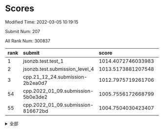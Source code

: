 # Scores

Modified Time: 2022-03-05 10:19:15

Submit Num: 207

All Rank Num: 300837

| rank |               submit               |       score        |       sigma        | pk_num |
| :--- | :--------------------------------- | :----------------- | :----------------- | :----- |
| 1    | jsonzb.test.test_1                 | 1014.4072746033983 | 0.8451225677157792 | 5814   |
| 2    | jsonzb.test.submission_level_4     | 1013.5173881207548 | 0.8113898926017705 | 5813   |
| 3    | cpp.21_12_24.submission-2b2ea0d7   | 1012.7975719261706 | 0.8097423169546207 | 5811   |
| 54   | cpp.2022_01_09.submission-5b0e3de2 | 1005.7556172668799 | 0.7292273136485207 | 5819   |
| 55   | cpp.2022_01_09.submission-816672bd | 1004.7504030423407 | 0.724428603913607  | 5816   |


<details>
<summary>全部</summary>

| rank |                 submit                 |       score        |       sigma        | pk_num |
| :--- | :------------------------------------- | :----------------- | :----------------- | :----- |
| 1    | jsonzb.test.test_1                     | 1014.4072746033983 | 0.8451225677157792 | 5814   |
| 2    | jsonzb.test.submission_level_4         | 1013.5173881207548 | 0.8113898926017705 | 5813   |
| 3    | cpp.21_12_24.submission-2b2ea0d7       | 1012.7975719261706 | 0.8097423169546207 | 5811   |
| 4    | gobigger.level_3.submission_level_3_0  | 1011.277691428454  | 0.7794506669389831 | 5815   |
| 5    | gobigger.level_3.submission_level_3_9  | 1011.1591430461224 | 0.7584288486088996 | 5808   |
| 6    | gobigger.level_3.submission_level_3_26 | 1011.122524279958  | 0.7601364056290592 | 5812   |
| 7    | gobigger.level_3.submission_level_3_28 | 1010.9921166668729 | 0.795544247792258  | 5812   |
| 8    | gobigger.level_3.submission_level_3_49 | 1010.8666638249632 | 0.763913578002616  | 5812   |
| 9    | gobigger.level_3.submission_level_3_14 | 1010.7538964768722 | 0.7693928462853896 | 5813   |
| 10   | gobigger.level_3.submission_level_3_34 | 1010.7306068505682 | 0.7600785629000928 | 5812   |
| 11   | gobigger.level_3.submission_level_3_43 | 1010.6422476090605 | 0.7670657040149835 | 5816   |
| 12   | gobigger.level_3.submission_level_3_10 | 1010.5976575683322 | 0.7781390928558568 | 5811   |
| 13   | gobigger.level_3.submission_level_3_6  | 1010.5966173963805 | 0.744133205591126  | 5815   |
| 14   | gobigger.level_3.submission_level_3_23 | 1010.5945733453076 | 0.7725572624763448 | 5816   |
| 15   | gobigger.level_3.submission_level_3_42 | 1010.5675137589918 | 0.7810372379979572 | 5811   |
| 16   | gobigger.level_3.submission_level_3_35 | 1010.414792880498  | 0.7550788014200123 | 5813   |
| 17   | gobigger.level_3.submission_level_3_2  | 1010.3745726849124 | 0.776198438608621  | 5808   |
| 18   | gobigger.level_3.submission_level_3_24 | 1010.3621728448882 | 0.7617449814263773 | 5816   |
| 19   | gobigger.level_3.submission_level_3_45 | 1010.3587027024856 | 0.7452917695474964 | 5810   |
| 20   | gobigger.level_3.submission_level_3_44 | 1010.3451332894706 | 0.7857427635305517 | 5814   |
| 21   | gobigger.level_3.submission_level_3_1  | 1010.3140986500872 | 0.7589192863161509 | 5816   |
| 22   | gobigger.level_3.submission_level_3_37 | 1010.2517141529727 | 0.7616971047224502 | 5809   |
| 23   | gobigger.level_3.submission_level_3_18 | 1010.1335278195679 | 0.7682022070696736 | 5811   |
| 24   | gobigger.level_3.submission_level_3_5  | 1010.0947771677679 | 0.753706697661018  | 5814   |
| 25   | gobigger.level_3.submission_level_3_46 | 1010.0550178184495 | 0.7734149487230793 | 5810   |
| 26   | gobigger.level_3.submission_level_3_39 | 1009.9775982982381 | 0.7476119390527056 | 5815   |
| 27   | gobigger.level_3.submission_level_3_16 | 1009.7000661855906 | 0.7430782156658398 | 5816   |
| 28   | gobigger.level_3.submission_level_3_30 | 1009.6432969409244 | 0.7525217852151741 | 5814   |
| 29   | gobigger.level_3.submission_level_3_8  | 1009.6406116069543 | 0.739730742593782  | 5815   |
| 30   | gobigger.level_3.submission_level_3_33 | 1009.6208997639657 | 0.7582336961779605 | 5809   |
| 31   | gobigger.level_3.submission_level_3_4  | 1009.6097626386232 | 0.7595740174259229 | 5816   |
| 32   | gobigger.level_3.submission_level_3_19 | 1009.6041681502659 | 0.7518758631808944 | 5812   |
| 33   | gobigger.level_3.submission_level_3_7  | 1009.5470315405845 | 0.7519793116417889 | 5807   |
| 34   | gobigger.level_3.submission_level_3_40 | 1009.5316408449199 | 0.7493206295629578 | 5812   |
| 35   | gobigger.level_3.submission_level_3_20 | 1009.4637751419039 | 0.7502291255015442 | 5812   |
| 36   | gobigger.level_3.submission_level_3_29 | 1009.462483927319  | 0.7372377189187668 | 5812   |
| 37   | gobigger.level_3.submission_level_3_27 | 1009.4562804840874 | 0.7572690131341931 | 5812   |
| 38   | gobigger.level_3.submission_level_3_22 | 1009.3628184965505 | 0.7510221548068443 | 5815   |
| 39   | gobigger.level_3.submission_level_3_15 | 1009.3551026504115 | 0.7550491141062011 | 5814   |
| 40   | gobigger.level_3.submission_level_3_31 | 1009.3307724439826 | 0.7614851740166363 | 5807   |
| 41   | gobigger.level_3.submission_level_3_38 | 1009.2930044948847 | 0.7826714610260307 | 5808   |
| 42   | gobigger.level_3.submission_level_3_21 | 1009.2736301057677 | 0.7711431478227113 | 5814   |
| 43   | gobigger.level_3.submission_level_3_13 | 1009.2157075973728 | 0.7531493144573168 | 5817   |
| 44   | gobigger.level_3.submission_level_3_25 | 1009.182367355452  | 0.7846463365519246 | 5813   |
| 45   | gobigger.level_3.submission_level_3_47 | 1009.1790564324277 | 0.7503897496047649 | 5815   |
| 46   | gobigger.level_3.submission_level_3_36 | 1009.1784455974708 | 0.7471422314817395 | 5819   |
| 47   | gobigger.level_3.submission_level_3_17 | 1009.1347670046449 | 0.739315605876888  | 5814   |
| 48   | gobigger.level_3.submission_level_3_11 | 1009.1326153467184 | 0.7601533274903958 | 5808   |
| 49   | gobigger.level_3.submission_level_3_3  | 1009.0591189867682 | 0.7626299878703175 | 5811   |
| 50   | gobigger.level_3.submission_level_3_32 | 1008.9721483234456 | 0.7645601653631047 | 5812   |
| 51   | gobigger.level_3.submission_level_3_48 | 1008.8258249889086 | 0.7459507055864018 | 5815   |
| 52   | gobigger.level_3.submission_level_3_41 | 1008.6927216626185 | 0.7503944806007947 | 5816   |
| 53   | gobigger.level_3.submission_level_3_12 | 1008.3388125258547 | 0.7411409353212814 | 5810   |
| 54   | cpp.2022_01_09.submission-5b0e3de2     | 1005.7556172668799 | 0.7292273136485207 | 5819   |
| 55   | cpp.2022_01_09.submission-816672bd     | 1004.7504030423407 | 0.724428603913607  | 5816   |
| 56   | gobigger.level_1.submission_level_1_28 | 1004.6193750081572 | 0.729211612819238  | 5808   |
| 57   | gobigger.level_1.submission_level_1_1  | 1004.6189808960669 | 0.7305234570428323 | 5815   |
| 58   | gobigger.level_1.submission_level_1_16 | 1004.5078014585207 | 0.7234010624485813 | 5817   |
| 59   | gobigger.level_1.submission_level_1_5  | 1004.4890558685911 | 0.7158654604963193 | 5809   |
| 60   | gobigger.level_1.submission_level_1_36 | 1004.2573243982852 | 0.7197776037212138 | 5814   |
| 61   | gobigger.level_1.submission_level_1_35 | 1004.2543714890746 | 0.7172689295455795 | 5815   |
| 62   | gobigger.level_1.submission_level_1_14 | 1003.8861728448907 | 0.710868611004323  | 5810   |
| 63   | gobigger.level_1.submission_level_1_10 | 1003.8558170078942 | 0.708794175128645  | 5817   |
| 64   | gobigger.level_1.submission_level_1_31 | 1003.8316327698521 | 0.7073266041278912 | 5813   |
| 65   | gobigger.level_1.submission_level_1_46 | 1003.7312791237619 | 0.7139065659930715 | 5811   |
| 66   | gobigger.level_1.submission_level_1_4  | 1003.598878937412  | 0.7123819744161497 | 5812   |
| 67   | gobigger.level_1.submission_level_1_23 | 1003.5635715809397 | 0.7225306344398048 | 5812   |
| 68   | gobigger.level_1.submission_level_1_47 | 1003.5509984609027 | 0.7121908591463738 | 5812   |
| 69   | gobigger.level_1.submission_level_1_8  | 1003.5391748332944 | 0.7228237858865127 | 5814   |
| 70   | gobigger.level_1.submission_level_1_39 | 1003.5368625554519 | 0.7183889920305319 | 5815   |
| 71   | gobigger.level_1.submission_level_1_49 | 1003.5308470801011 | 0.7206556369666164 | 5811   |
| 72   | gobigger.level_1.submission_level_1_32 | 1003.3773822251528 | 0.7221258550660523 | 5817   |
| 73   | gobigger.level_1.submission_level_1_29 | 1003.3271412706578 | 0.7255926696589164 | 5813   |
| 74   | gobigger.level_1.submission_level_1_6  | 1003.3041410599907 | 0.7112017760787633 | 5811   |
| 75   | gobigger.level_1.submission_level_1_38 | 1003.2940332385705 | 0.7108407700905838 | 5809   |
| 76   | gobigger.level_1.submission_level_1_41 | 1003.2626288151592 | 0.7173414277373873 | 5812   |
| 77   | gobigger.level_1.submission_level_1_34 | 1003.2579791966416 | 0.7146305932256855 | 5813   |
| 78   | gobigger.level_1.submission_level_1_43 | 1003.2494033837612 | 0.7123497793091755 | 5816   |
| 79   | gobigger.level_1.submission_level_1_24 | 1003.2413316389861 | 0.7092244056472242 | 5814   |
| 80   | gobigger.level_1.submission_level_1_0  | 1003.2367723350335 | 0.7195013892606842 | 5812   |
| 81   | gobigger.level_1.submission_level_1_19 | 1003.2180510330501 | 0.7176291526324712 | 5814   |
| 82   | gobigger.level_1.submission_level_1_20 | 1003.1630223594425 | 0.7052269512984947 | 5817   |
| 83   | gobigger.level_1.submission_level_1_21 | 1003.1460221206767 | 0.7169932386204023 | 5811   |
| 84   | gobigger.level_1.submission_level_1_33 | 1003.1073407145648 | 0.7057048360800788 | 5814   |
| 85   | gobigger.level_1.submission_level_1_42 | 1003.0910541348724 | 0.7214831693982058 | 5815   |
| 86   | gobigger.level_1.submission_level_1_48 | 1003.057111188699  | 0.7062593179659803 | 5820   |
| 87   | gobigger.level_1.submission_level_1_45 | 1003.0414961668935 | 0.7195263134281262 | 5815   |
| 88   | gobigger.level_1.submission_level_1_12 | 1003.0318281125014 | 0.7184484334814989 | 5811   |
| 89   | gobigger.level_1.submission_level_1_40 | 1003.0304115213174 | 0.7181095448836382 | 5812   |
| 90   | gobigger.level_1.submission_level_1_37 | 1003.0277750689697 | 0.7236809658511681 | 5813   |
| 91   | gobigger.level_1.submission_level_1_25 | 1003.0070894056881 | 0.7105536897509596 | 5815   |
| 92   | gobigger.level_1.submission_level_1_22 | 1002.9838119407773 | 0.7149183956475321 | 5809   |
| 93   | gobigger.level_1.submission_level_1_11 | 1002.9016258988834 | 0.7174429586856355 | 5814   |
| 94   | gobigger.level_1.submission_level_1_3  | 1002.8440962180955 | 0.7262421771459519 | 5810   |
| 95   | gobigger.level_1.submission_level_1_2  | 1002.839202961993  | 0.7179694335306441 | 5816   |
| 96   | gobigger.level_1.submission_level_1_30 | 1002.6169207796295 | 0.7139025374092756 | 5808   |
| 97   | gobigger.level_1.submission_level_1_44 | 1002.5643596542685 | 0.7142498565979499 | 5814   |
| 98   | gobigger.level_1.submission_level_1_26 | 1002.408280262037  | 0.713596664316866  | 5813   |
| 99   | gobigger.level_1.submission_level_1_18 | 1002.3615797574198 | 0.7101031135109444 | 5816   |
| 100  | gobigger.level_1.submission_level_1_17 | 1002.2862968206081 | 0.7154665924895168 | 5816   |
| 101  | gobigger.level_1.submission_level_1_27 | 1002.2606851456025 | 0.7108959398095321 | 5813   |
| 102  | gobigger.level_1.submission_level_1_15 | 1002.2168506538807 | 0.7095584061061927 | 5816   |
| 103  | gobigger.level_1.submission_level_1_9  | 1002.1077433417638 | 0.7169490597827877 | 5813   |
| 104  | gobigger.level_1.submission_level_1_7  | 1002.0337006197731 | 0.7206395429330902 | 5815   |
| 105  | gobigger.level_1.submission_level_1_13 | 1001.8045921414441 | 0.7152884472211684 | 5814   |
| 106  | gobigger.random.submission_random_42   | 998.0598264484545  | 0.7118522916940854 | 5813   |
| 107  | gobigger.random.submission_random_15   | 997.1521872885749  | 0.7009809621170452 | 5815   |
| 108  | gobigger.random.submission_random_29   | 997.0958822811981  | 0.7174128083904122 | 5814   |
| 109  | gobigger.random.submission_random_6    | 996.8026398145013  | 0.7141838220707163 | 5814   |
| 110  | gobigger.random.submission_random_35   | 996.7955768806893  | 0.7164811967007062 | 5811   |
| 111  | gobigger.random.submission_random_31   | 996.4472433211836  | 0.6888324353484889 | 5818   |
| 112  | gobigger.random.submission_random_32   | 996.4260437796372  | 0.7105365041787334 | 5809   |
| 113  | gobigger.random.submission_random_37   | 996.3944015772198  | 0.7046269924184901 | 5815   |
| 114  | gobigger.random.submission_random_23   | 996.3534286947882  | 0.7089475300045484 | 5813   |
| 115  | gobigger.random.submission_random_38   | 996.3321467340375  | 0.7054972943887526 | 5813   |
| 116  | gobigger.random.submission_random_0    | 996.2907475694486  | 0.7127468494434912 | 5815   |
| 117  | gobigger.random.submission_random_5    | 996.2350583130266  | 0.707670800864286  | 5813   |
| 118  | gobigger.random.submission_random_43   | 996.2269222882893  | 0.7127480799873147 | 5806   |
| 119  | gobigger.random.submission_random_8    | 996.1979259719072  | 0.7141459708675445 | 5814   |
| 120  | gobigger.random.submission_random_40   | 996.1863135635328  | 0.7115299159836526 | 5814   |
| 121  | gobigger.random.submission_random_27   | 996.1350426367586  | 0.710035128667013  | 5815   |
| 122  | gobigger.random.submission_random_41   | 996.1314259165715  | 0.6953613271838391 | 5813   |
| 123  | gobigger.random.submission_random_19   | 996.1277935393043  | 0.7149803541243595 | 5814   |
| 124  | gobigger.random.submission_random_28   | 996.1156467313604  | 0.7110635364442154 | 5816   |
| 125  | gobigger.random.submission_random_39   | 996.0756114555436  | 0.7171194720821849 | 5817   |
| 126  | gobigger.random.submission_random_16   | 996.0093867612685  | 0.7127800630058772 | 5814   |
| 127  | gobigger.random.submission_random_22   | 995.9283379676584  | 0.7055640643946738 | 5813   |
| 128  | gobigger.random.submission_random_13   | 995.9249116605082  | 0.714916563007135  | 5807   |
| 129  | gobigger.random.submission_random_48   | 995.9105858388737  | 0.6989513503142673 | 5813   |
| 130  | gobigger.random.submission_random_14   | 995.8770474102723  | 0.7156537015261922 | 5820   |
| 131  | gobigger.random.submission_random_44   | 995.8281655243823  | 0.7081896182456442 | 5817   |
| 132  | gobigger.random.submission_random_46   | 995.823704930057   | 0.7054483709044278 | 5814   |
| 133  | gobigger.random.submission_random_21   | 995.8185332461752  | 0.7155479798842832 | 5813   |
| 134  | gobigger.random.submission_random_49   | 995.810729464901   | 0.6988079412098825 | 5810   |
| 135  | gobigger.random.submission_random_34   | 995.7951908820985  | 0.6992185045941225 | 5808   |
| 136  | gobigger.random.submission_random_45   | 995.767429046117   | 0.7098935825100678 | 5808   |
| 137  | gobigger.random.submission_random_12   | 995.7625415424325  | 0.7019509615560713 | 5819   |
| 138  | gobigger.random.submission_random_1    | 995.6056221107507  | 0.7207431894957501 | 5809   |
| 139  | gobigger.random.submission_random_7    | 995.5565936590632  | 0.7028565478285206 | 5815   |
| 140  | gobigger.random.submission_random_20   | 995.5389689467221  | 0.7035112937539798 | 5813   |
| 141  | gobigger.random.submission_random_4    | 995.5184805076567  | 0.7053779968641071 | 5815   |
| 142  | gobigger.random.submission_random_30   | 995.5130485349566  | 0.701437636507162  | 5819   |
| 143  | gobigger.random.submission_random_10   | 995.4963655249655  | 0.7042249641361706 | 5813   |
| 144  | gobigger.random.submission_random_2    | 995.4507343073617  | 0.7121931632270423 | 5810   |
| 145  | gobigger.random.submission_random_36   | 995.4032030160724  | 0.7172509594469526 | 5815   |
| 146  | gobigger.random.submission_random_11   | 995.3991390854077  | 0.7224750626530777 | 5814   |
| 147  | gobigger.random.submission_random_25   | 995.3979291942325  | 0.7190952189084848 | 5817   |
| 148  | gobigger.random.submission_random_17   | 995.3467596907564  | 0.6896548973967995 | 5809   |
| 149  | gobigger.random.submission_random_9    | 995.3047480615885  | 0.7060010272570789 | 5819   |
| 150  | gobigger.random.submission_random_47   | 995.2312991476217  | 0.7154987046950997 | 5811   |
| 151  | gobigger.random.submission_random_33   | 995.0733989870982  | 0.7023330676927484 | 5817   |
| 152  | gobigger.random.submission_random_24   | 995.0076908369012  | 0.7217208861577173 | 5812   |
| 153  | gobigger.random.submission_random_3    | 994.9796349545466  | 0.7075527489962972 | 5814   |
| 154  | gobigger.random.submission_random_26   | 994.9750524515485  | 0.7150626341836038 | 5809   |
| 155  | gobigger.random.submission_random_18   | 994.8250016815125  | 0.710146821035807  | 5812   |
| 156  | gobigger.level_2.submission_level_2_17 | 993.9196632232679  | 0.7373860186790373 | 5811   |
| 157  | gobigger.level_2.submission_level_2_25 | 993.8871743319798  | 0.7190767858803289 | 5814   |
| 158  | gobigger.level_2.submission_level_2_6  | 993.2832724341986  | 0.7268456477564141 | 5818   |
| 159  | gobigger.level_2.submission_level_2_38 | 993.2634195669405  | 0.7458944896326268 | 5813   |
| 160  | gobigger.level_2.submission_level_2_48 | 993.1193051977367  | 0.724923194449887  | 5815   |
| 161  | gobigger.level_2.submission_level_2_40 | 993.0078246459618  | 0.7296035894118993 | 5811   |
| 162  | gobigger.level_2.submission_level_2_49 | 992.9307491655528  | 0.7238341318614074 | 5815   |
| 163  | gobigger.level_2.submission_level_2_19 | 992.9082400652989  | 0.724935294125826  | 5812   |
| 164  | gobigger.level_2.submission_level_2_12 | 992.8980846709425  | 0.7358353868250093 | 5814   |
| 165  | gobigger.level_2.submission_level_2_37 | 992.8345342892243  | 0.7459381145220266 | 5814   |
| 166  | gobigger.level_2.submission_level_2_10 | 992.7091698553471  | 0.7338821983217487 | 5813   |
| 167  | gobigger.level_2.submission_level_2_8  | 992.7001396605037  | 0.7205377966280176 | 5815   |
| 168  | gobigger.level_2.submission_level_2_1  | 992.6924435284096  | 0.7364542849611396 | 5819   |
| 169  | gobigger.level_2.submission_level_2_7  | 992.6341358453074  | 0.7446529515726262 | 5815   |
| 170  | gobigger.level_2.submission_level_2_22 | 992.5977644790934  | 0.7296347338702943 | 5812   |
| 171  | gobigger.level_2.submission_level_2_29 | 992.589259076188   | 0.737037961756931  | 5816   |
| 172  | gobigger.level_2.submission_level_2_45 | 992.5577013576044  | 0.7292693486300289 | 5816   |
| 173  | gobigger.level_2.submission_level_2_9  | 992.5442693554098  | 0.7326275656281503 | 5813   |
| 174  | gobigger.level_2.submission_level_2_39 | 992.5305669263196  | 0.7589550192946246 | 5811   |
| 175  | gobigger.level_2.submission_level_2_43 | 992.5054011781849  | 0.7251362634047217 | 5811   |
| 176  | gobigger.level_2.submission_level_2_11 | 992.4761039858098  | 0.7318917235280411 | 5809   |
| 177  | gobigger.level_2.submission_level_2_21 | 992.4577680866058  | 0.7531031622388928 | 5817   |
| 178  | gobigger.level_2.submission_level_2_42 | 992.451017034425   | 0.7610907556077017 | 5810   |
| 179  | gobigger.level_2.submission_level_2_23 | 992.3742828759133  | 0.7548371136096339 | 5814   |
| 180  | gobigger.level_2.submission_level_2_30 | 992.3492427279981  | 0.7292526144738993 | 5810   |
| 181  | gobigger.level_2.submission_level_2_24 | 992.3368168258033  | 0.7356592675907241 | 5812   |
| 182  | gobigger.level_2.submission_level_2_46 | 992.267588952094   | 0.7595541157219718 | 5810   |
| 183  | gobigger.level_2.submission_level_2_4  | 992.2328430704699  | 0.7514643904520931 | 5814   |
| 184  | gobigger.level_2.submission_level_2_16 | 992.1920742217063  | 0.7503923669476367 | 5812   |
| 185  | gobigger.level_2.submission_level_2_13 | 992.1855477754193  | 0.7487946096564561 | 5821   |
| 186  | gobigger.level_2.submission_level_2_27 | 992.1831289402003  | 0.7450261751098999 | 5820   |
| 187  | gobigger.level_2.submission_level_2_47 | 992.1548886501865  | 0.7313391482967335 | 5813   |
| 188  | gobigger.level_2.submission_level_2_18 | 992.1117691318018  | 0.7287169708872799 | 5812   |
| 189  | gobigger.level_2.submission_level_2_2  | 992.0988714982313  | 0.7513138860023533 | 5811   |
| 190  | gobigger.level_2.submission_level_2_31 | 992.0703044523954  | 0.7330046595565145 | 5812   |
| 191  | gobigger.level_2.submission_level_2_35 | 991.9435047657834  | 0.7457057358224141 | 5814   |
| 192  | gobigger.level_2.submission_level_2_26 | 991.9235659867596  | 0.7563270539200504 | 5811   |
| 193  | gobigger.level_2.submission_level_2_33 | 991.8899079342477  | 0.7596025994986761 | 5813   |
| 194  | gobigger.level_2.submission_level_2_36 | 991.8335868152556  | 0.751311138459117  | 5818   |
| 195  | gobigger.level_2.submission_level_2_28 | 991.827695233957   | 0.729840325329167  | 5813   |
| 196  | gobigger.level_2.submission_level_2_14 | 991.6795700273443  | 0.7298274208272075 | 5814   |
| 197  | gobigger.level_2.submission_level_2_44 | 991.630602487792   | 0.7598762769527958 | 5812   |
| 198  | gobigger.level_2.submission_level_2_32 | 991.5932597139252  | 0.7467282496721906 | 5814   |
| 199  | gobigger.level_2.submission_level_2_41 | 991.5711969366254  | 0.7337139698252363 | 5815   |
| 200  | gobigger.level_2.submission_level_2_34 | 991.4450637905587  | 0.7631322716885789 | 5808   |
| 201  | gobigger.level_2.submission_level_2_15 | 991.346295748914   | 0.7402369665170301 | 5811   |
| 202  | gobigger.level_2.submission_level_2_20 | 991.148662498551   | 0.7575088875294971 | 5813   |
| 203  | gobigger.level_2.submission_level_2_5  | 990.9764954022434  | 0.7608477633775473 | 5815   |
| 204  | gobigger.level_2.submission_level_2_0  | 990.678918834956   | 0.751729726779007  | 5818   |
| 205  | gobigger.level_2.submission_level_2_3  | 990.225607347678   | 0.7681400157808399 | 5815   |
| 206  | gobigger.none.submission_none_0        | 978.0557930004902  | 1.1852562551551724 | 5814   |
| 207  | gobigger.none.submission_none_1        | 975.4674285470061  | 1.463325139719059  | 5814   |

</details>